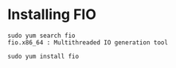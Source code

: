 # Installing FIO

```
sudo yum search fio
fio.x86_64 : Multithreaded IO generation tool

sudo yum install fio
